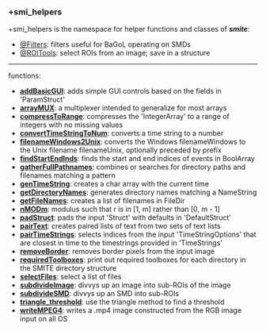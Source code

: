 ### +smi_helpers

+smi_helpers is the namespace for helper functions and classes of ***smite***:
- [@Filters](@Filters/README.md):
  filters useful for BaGoL operating on SMDs
- [@ROITools](@ROITools/README.md):
  select ROIs from an image; save in a structure

---

functions:
- **[addBasicGUI](addBasicGUI.m)**:
  adds simple GUI controls based on the fields in 'ParamStruct'
- **[arrayMUX](arrayMUX.m)**:
  a multiplexer intended to generalize for most arrays
- **[compressToRange](compressToRange.m)**:
  compresses the 'IntegerArray' to a range of integers with no missing values
- **[convertTimeStringToNum](convertTimeStringToNum.m)**:
  converts a time string to a number
- **[filenameWindows2Unix](filenameWindows2Unix.m)**:
  converts the Windows filenameWindows to the Unix filename filenameUnix,
  optionally preceded by prefix
- **[findStartEndInds](findStartEndInds.m)**:
  finds the start and end indices of events in BoolArray
- **[gatherFullPathnames](gatherFullPathnames.m)**:
  combines or searches for directory paths and filenames matching a pattern
- **[genTimeString](genTimeString.m)**:
  creates a char array with the current time
- **[getDirectoryNames](getDirectoryNames.m)**:
  generates directory names matching a NameString
- **[getFileNames](getFileNames.m)**:
  creates a list of filenames in FileDir
- **[nMODm](nMODm.m)**:
  modulus such that r is in [1, m] rather than [0, m - 1]
- **[padStruct](padStruct.m)**:
  pads the input 'Struct' with defaults in 'DefaultStruct'
- **[pairText](pairText.m)**:
  creates paired lists of text from two sets of text lists
- **[pairTimeStrings](pairTimeStrings.m)**:
  selects indices from the input 'TimeStringOptions' that are closest in time
  to the timestrings provided in 'TimeStrings'
- **[removeBorder](removeBorder.m)**:
  removes border pixels from the input image
- **[requiredToolboxes](requiredToolboxes.m)**:
  print out required toolboxes for each directory in the SMITE directory
  structure
- **[selectFiles](selectFiles.m)**:
  select a list of files
- **[subdivideImage](subdivideImage.m)**:
  divvys up an image into sub-ROIs of the image
- **[subdivideSMD](subdivideSMD.m)**:
  divvys up an SMD into sub-ROIs
- **[triangle_threshold](triangle_threshold.m)**:
  use the triangle method to find a threshold
- **[writeMPEG4](writeMPEG4.m)**:
  writes a .mp4 image constructed from the RGB image input on all OS
